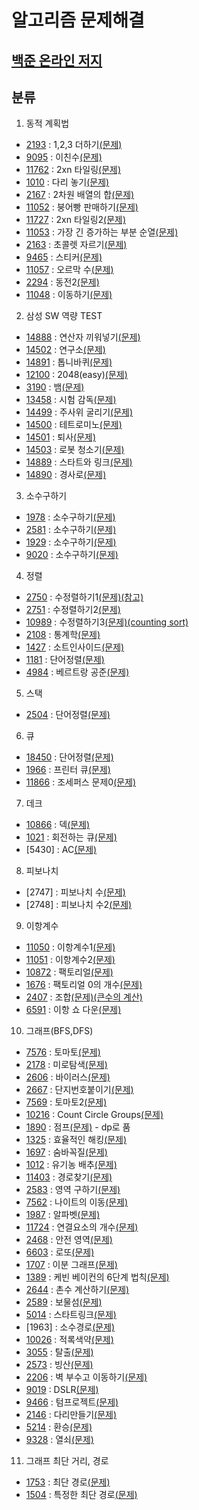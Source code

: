 알고리즘 문제해결
==============
[백준 온라인 저지]
----------------
## 분류
1. 동적 계획법
- [2193]    : 1,2,3 더하기[(문제)](https://www.acmicpc.net/problem/2193)
- [9095]    : 이친수[(문제)](https://www.acmicpc.net/problem/9095) 
- [11762]   : 2xn 타일링[(문제)](https://www.acmicpc.net/problem/11762)
- [1010]    : 다리 놓기[(문제)](https://www.acmicpc.net/problem/1010)
- [2167]    : 2차원 배열의 합[(문제)](https://www.acmicpc.net/problem/2167)
- [11052]   : 붕어빵 판매하기[(문제)](https://www.acmicpc.net/problem/11052)
- [11727]   : 2xn 타일링2[(문제)](https://www.acmicpc.net/problem/11727)
- [11053]   : 가장 긴 증가하는 부분 순열[(문제)](https://www.acmicpc.net/problem/11053)
- [2163]    : 초콜렛 자르기[(문제)](https://www.acmicpc.net/problem/2163)
- [9465]    : 스티커[(문제)](https://www.acmicpc.net/problem/9465)
- [11057]    : 오르막 수[(문제)](https://www.acmicpc.net/problem/11057)
- [2294]    : 동전2[(문제)](https://www.acmicpc.net/problem/2294)
- [11048]    : 이동하기[(문제)](https://www.acmicpc.net/problem/11048)

2. 삼성 SW 역량 TEST
- [14888]   : 연산자 끼워넣기[(문제)](https://www.acmicpc.net/problem/14888)
- [14502]   : 연구소[(문제)](https://www.acmicpc.net/problem/14502)
- [14891]   : 톱니바퀴[(문제)](https://www.acmicpc.net/problem/14891)
- [12100]   : 2048(easy)[(문제)](https://www.acmicpc.net/problem/12100)
- [3190]   : 뱀[(문제)](https://www.acmicpc.net/problem/3190)
- [13458]   : 시험 감독[(문제)](https://www.acmicpc.net/problem/13458)
- [14499]   : 주사위 굴리기[(문제)](https://www.acmicpc.net/problem/14499)
- [14500]   : 테트로미노[(문제)](https://www.acmicpc.net/problem/14500)
- [14501]   : 퇴사[(문제)](https://www.acmicpc.net/problem/14501)
- [14503]   : 로봇 청소기[(문제)](https://www.acmicpc.net/problem/14503)
- [14889]   : 스타트와 링크[(문제)](https://www.acmicpc.net/problem/14889)
- [14890]   : 경사로[(문제)](https://www.acmicpc.net/problem/14890)

 
3. 소수구하기
- [1978]    : 소수구하기[(문제)](https://www.acmicpc.net/problem/1978)
- [2581]    : 소수구하기[(문제)](https://www.acmicpc.net/problem/2581)
- [1929]    : 소수구하기[(문제)](https://www.acmicpc.net/problem/1929)
- [9020]    : 소수구하기[(문제)](https://www.acmicpc.net/problem/9020)

4. 정렬
- [2750]    : 수정렬하기1[(문제)](https://www.acmicpc.net/problem/2750)[(참고)](https://www.acmicpc.net/blog/view/22)
- [2751]    : 수정렬하기2[(문제)](https://www.acmicpc.net/problem/2751)
- [10989]   : 수정렬하기3[(문제)](https://www.acmicpc.net/problem/10989)[(counting sort)](http://bowbowbow.tistory.com/8)
- [2108]    : 통계학[(문제)](https://www.acmicpc.net/problem/2108)
- [1427]    : 소트인사이드[(문제)](https://www.acmicpc.net/problem/1427)
- [1181]    : 단어정렬[(문제)](https://www.acmicpc.net/problem/1181)
- [4984]    : 베르트랑 공준[(문제)](https://www.acmicpc.net/problem/4984)

5. 스택
- [2504]    : 단어정렬[(문제)](https://www.acmicpc.net/problem/2504)

6. 큐
- [18450]   : 단어정렬[(문제)](https://www.acmicpc.net/problem/18450)
- [1966]    : 프린터 큐[(문제)](https://www.acmicpc.net/problem/1966)
- [11866]   : 조세퍼스 문제0[(문제)](https://www.acmicpc.net/problem/11866)

7. 데크
- [10866]   : 덱[(문제)](https://www.acmicpc.net/problem/10866)
- [1021]    : 회전하는 큐[(문제)](https://www.acmicpc.net/problem/1021)
- [5430]    : AC[(문제)](https://www.acmicpc.net/problem/5430)

8. 피보나치
- [2747]    : 피보나치 수[(문제)](https://www.acmicpc.net/problem/2747)
- [2748]    : 피보나치 수2[(문제)](https://www.acmicpc.net/problem/2748)

9. 이항계수
- [11050]   : 이항계수1[(문제)](https://www.acmicpc.net/problem/11050)
- [11051]   : 이항계수2[(문제)](https://www.acmicpc.net/problem/11051)
- [10872]   : 팩토리얼[(문제)](https://www.acmicpc.net/problem/10872)
- [1676]    : 팩토리얼 0의 개수[(문제)](https://www.acmicpc.net/problem/1676)
- [2407]    : 조합[(문제)](https://www.acmicpc.net/problem/2407)[(큰수의 계산)](http://sirini.net/grboard2/blog/view/741)
- [6591]    : 이항 쇼 다운[(문제)](https://www.acmicpc.net/problem/6591)

10. 그래프(BFS,DFS)
- [7576]    : 토마토[(문제)](https://www.acmicpc.net/problem/7576)
- [2178]    : 미로탐색[(문제)](https://www.acmicpc.net/problem/2178)
- [2606]    : 바이러스[(문제)](https://www.acmicpc.net/problem/2606)
- [2667]    : 단지번호붙이기[(문제)](https://www.acmicpc.net/problem/2706)
- [7569]    : 토마토2[(문제)](https://www.acmicpc.net/problem/7569)
- [10216]   : Count Circle Groups[(문제)](https://www.acmicpc.net/problem/10216)
- [1890]    : 점프[(문제)](https://www.acmicpc.net/problem/1890) - dp로 품
- [1325]    : 효율적인 해킹[(문제)](https://www.acmicpc.net/problem/1325)
- [1697]    : 숨바꼭질[(문제)](https://www.acmicpc.net/problem/1697)
- [1012]    : 유기농 배추[(문제)](https://www.acmicpc.net/problem/1012)
- [11403]   : 경로찾기[(문제)](https://www.acmicpc.net/problem/11403)
- [2583]    : 영역 구하기[(문제)](https://www.acmicpc.net/problem/2583)
- [7562]    : 나이트의 이동[(문제)](https://www.acmicpc.net/problem/7562)
- [1987]    : 알파벳[(문제)](https://www.acmicpc.net/problem/1987)
- [11724]   : 연결요소의 개수[(문제)](https://www.acmicpc.net/problem/11724)
- [2468]    : 안전 영역[(문제)](https://www.acmicpc.net/problem/2468)
- [6603]    : 로또[(문제)](https://www.acmicpc.net/problem/6603)
- [1707]    : 이분 그래프[(문제)](https://www.acmicpc.net/problem/1707)
- [1389]    : 케빈 베이컨의 6단계 법칙[(문제)](https://www.acmicpc.net/problem/1389)
- [2644]    : 촌수 계산하기[(문제)](https://www.acmicpc.net/problem/2644)
- [2589]    : 보물섬[(문제)](https://www.acmicpc.net/problem/2589)
- [5014]    : 스타트링크[(문제)](https://www.acmicpc.net/problem/5014)
- [1963]    : 소수경로[(문제)](https://www.acmicpc.net/problem/1963)
- [10026]    : 적록색약[(문제)](https://www.acmicpc.net/problem/10026)
- [3055]    : 탈출[(문제)](https://www.acmicpc.net/problem/3055)
- [2573]    : 빙산[(문제)](https://www.acmicpc.net/problem/2573)
- [2206]    : 벽 부수고 이동하기[(문제)](https://www.acmicpc.net/problem/2206)
- [9019]    : DSLR[(문제)](https://www.acmicpc.net/problem/9019)
- [9466]    : 텀프로젝트[(문제)](https://www.acmicpc.net/problem/9466)
- [2146]    : 다리만들기[(문제)](https://www.acmicpc.net/problem/2146)
- [5214]    : 환승[(문제)](https://www.acmicpc.net/problem/5214)
- [9328]    : 열쇠[(문제)](https://www.acmicpc.net/problem/9328)

11. 그래프 최단 거리, 경로
- [1753]    : 최단 경로[(문제)](https://www.acmicpc.net/problem/1753)
- [1504]    : 특정한 최단 경로[(문제)](https://www.acmicpc.net/problem/1504)



[백준 온라인 저지]: https://www.acmicpc.net
[2193]: https://github.com/pouder-Man/algorithm-quiz/blob/master/baekjoon/2193.cpp 
[9095]: https://github.com/pouder-Man/algorithm-quiz/blob/master/baekjoon/9095.cpp
[11762]: https://github.com/pouder-Man/algorithm-quiz/blob/master/baekjoon/11762.cpp
[1010]: https://github.com/pouder-Man/algorithm-quiz/blob/master/baekjoon/1010.cpp
[14888]: https://github.com/pouder-Man/algorithm-quiz/blob/master/baekjoon/14888.cpp
[14502]: https://github.com/pouder-Man/algorithm-quiz/blob/master/baekjoon/14502.cpp
[14891]: https://github.com/pouder-Man/algorithm-quiz/blob/master/baekjoon/14891.cpp
[1978]: https://github.com/pouder-Man/algorithm-quiz/blob/master/baekjoon/1978.cpp 
[2581]: https://github.com/pouder-Man/algorithm-quiz/blob/master/baekjoon/2581.cpp
[1929]: https://github.com/pouder-Man/algorithm-quiz/blob/master/baekjoon/1929.cpp
[9020]: https://github.com/pouder-Man/algorithm-quiz/blob/master/baekjoon/9020.cpp
[2750]: https://github.com/pouder-Man/algorithm-quiz/blob/master/baekjoon/2750.cpp   
[2751]: https://github.com/pouder-Man/algorithm-quiz/blob/master/baekjoon/2751.cpp
[10989]: https://github.com/pouder-Man/algorithm-quiz/blob/master/baekjoon/10989.cpp  
[2108]: https://github.com/pouder-Man/algorithm-quiz/blob/master/baekjoon/2108.cpp 
[1427]: https://github.com/pouder-Man/algorithm-quiz/blob/master/baekjoon/1427.cpp
[1181]: https://github.com/pouder-Man/algorithm-quiz/blob/master/baekjoon/1181.cpp 
[2504]: https://github.com/pouder-Man/algorithm-quiz/blob/master/baekjoon/2504.cpp 
[18450]: https://github.com/pouder-Man/algorithm-quiz/blob/master/baekjoon/18450.cpp
[4984]: https://github.com/pouder-Man/algorithm-quiz/blob/master/baekjoon/4984.cpp
[1966]: https://github.com/pouder-Man/algorithm-quiz/blob/master/baekjoon/1966.cpp
[11866]: https://github.com/pouder-Man/algorithm-quiz/blob/master/baekjoon/11866.cpp
[10866]: https://github.com/pouder-Man/algorithm-quiz/blob/master/baekjoon/10866.cpp
[1021]: https://github.com/pouder-Man/algorithm-quiz/blob/master/baekjoon/1021.cpp
[11050]: https://github.com/pouder-Man/algorithm-quiz/blob/master/baekjoon/11050.cpp
[11051]: https://github.com/pouder-Man/algorithm-quiz/blob/master/baekjoon/11051.cpp
[10872]: https://github.com/pouder-Man/algorithm-quiz/blob/master/baekjoon/10872.cpp
[1676]: https://github.com/pouder-Man/algorithm-quiz/blob/master/baekjoon/1676.cpp
[2407]: https://github.com/pouder-Man/algorithm-quiz/blob/master/baekjoon/2407.cpp
[6591]: https://github.com/pouder-Man/algorithm-quiz/blob/master/baekjoon/6591.cpp
[7576]: https://github.com/pouder-Man/algorithm-quiz/blob/master/baekjoon/7576.cpp
[2178]: https://github.com/pouder-Man/algorithm-quiz/blob/master/baekjoon/2178.cpp
[2606]: https://github.com/pouder-Man/algorithm-quiz/blob/master/baekjoon/2606.cpp
[2667]: https://github.com/pouder-Man/algorithm-quiz/blob/master/baekjoon/2667.cpp
[7569]: https://github.com/pouder-Man/algorithm-quiz/blob/master/baekjoon/7569.cpp
[10216]: https://github.com/pouder-Man/algorithm-quiz/blob/master/baekjoon/10216.cpp
[1890]: https://github.com/pouder-Man/algorithm-quiz/blob/master/baekjoon/1890.cpp
[1325]: https://github.com/pouder-Man/algorithm-quiz/blob/master/baekjoon/1325.cpp
[13460]: https://github.com/pouder-Man/algorithm-quiz/blob/master/baekjoon/13460.cpp
[1697]: https://github.com/pouder-Man/algorithm-quiz/blob/master/baekjoon/1697.cpp
[1012]: https://github.com/pouder-Man/algorithm-quiz/blob/master/baekjoon/1012.cpp
[11403]: https://github.com/pouder-Man/algorithm-quiz/blob/master/baekjoon/11403.cpp
[2583]: https://github.com/pouder-Man/algorithm-quiz/blob/master/baekjoon/2583.cpp
[7562]: https://github.com/pouder-Man/algorithm-quiz/blob/master/baekjoon/7562.cpp
[1987]: https://github.com/pouder-Man/algorithm-quiz/blob/master/baekjoon/1987.cpp
[11724]: https://github.com/pouder-Man/algorithm-quiz/blob/master/baekjoon/11724.cpp
[2468]: https://github.com/pouder-Man/algorithm-quiz/blob/master/baekjoon/2468.cpp
[6603]: https://github.com/pouder-Man/algorithm-quiz/blob/master/baekjoon/6603.cpp
[1707]: https://github.com/pouder-Man/algorithm-quiz/blob/master/baekjoon/1707.cpp
[2167]: https://github.com/pouder-Man/algorithm-quiz/blob/master/baekjoon/2167.cpp
[11052]: https://github.com/pouder-Man/algorithm-quiz/blob/master/baekjoon/11052.cpp
[11727]: https://github.com/pouder-Man/algorithm-quiz/blob/master/baekjoon/11727.cpp
[11053]: https://github.com/pouder-Man/algorithm-quiz/blob/master/baekjoon/11053.cpp
[2163]: https://github.com/pouder-Man/algorithm-quiz/blob/master/baekjoon/2163.cpp
[9465]: https://github.com/pouder-Man/algorithm-quiz/blob/master/baekjoon/9465.cpp
[11057]: https://github.com/pouder-Man/algorithm-quiz/blob/master/baekjoon/11057.cpp
[2294]: https://github.com/pouder-Man/algorithm-quiz/blob/master/baekjoon/2294.cpp
[11048]: https://github.com/pouder-Man/algorithm-quiz/blob/master/baekjoon/11048.cpp
[12100]: https://github.com/pouder-Man/algorithm-quiz/blob/master/baekjoon/12100.cpp
[3190]: https://github.com/pouder-Man/algorithm-quiz/blob/master/baekjoon/3190.cpp
[13458]: https://github.com/pouder-Man/algorithm-quiz/blob/master/baekjoon/13458.cpp
[14499]: https://github.com/pouder-Man/algorithm-quiz/blob/master/baekjoon/14499.cpp
[14500]: https://github.com/pouder-Man/algorithm-quiz/blob/master/baekjoon/14500.cpp
[14501]: https://github.com/pouder-Man/algorithm-quiz/blob/master/baekjoon/14501.cpp
[14503]: https://github.com/pouder-Man/algorithm-quiz/blob/master/baekjoon/14503.cpp
[14889]: https://github.com/pouder-Man/algorithm-quiz/blob/master/baekjoon/14889.cpp
[14890]: https://github.com/pouder-Man/algorithm-quiz/blob/master/baekjoon/14890.cpp
[1389]: https://github.com/pouder-Man/algorithm-quiz/blob/master/baekjoon/1389.cpp
[2644]: https://github.com/pouder-Man/algorithm-quiz/blob/master/baekjoon/2644.cpp
[2589]: https://github.com/pouder-Man/algorithm-quiz/blob/master/baekjoon/2589.cpp
[5014]: https://github.com/pouder-Man/algorithm-quiz/blob/master/baekjoon/5014.cpp
[10026]: https://github.com/pouder-Man/algorithm-quiz/blob/master/baekjoon/10026.cpp
[3055]: https://github.com/pouder-Man/algorithm-quiz/blob/master/baekjoon/3055.cpp
[2573]: https://github.com/pouder-Man/algorithm-quiz/blob/master/baekjoon/2573.cpp
[2206]: https://github.com/pouder-Man/algorithm-quiz/blob/master/baekjoon/2206.cpp
[9019]: https://github.com/pouder-Man/algorithm-quiz/blob/master/baekjoon/9019.cpp
[1753]: https://github.com/pouder-Man/algorithm-quiz/blob/master/baekjoon/1753.cpp
[1504]: https://github.com/pouder-Man/algorithm-quiz/blob/master/baekjoon/1504.cpp
[9466]: https://github.com/pouder-Man/algorithm-quiz/blob/master/baekjoon/9466.cpp
[2146]: https://github.com/pouder-Man/algorithm-quiz/blob/master/baekjoon/2146.cpp
[5214]: https://github.com/pouder-Man/algorithm-quiz/blob/master/baekjoon/5214.cpp
[9328]: https://github.com/pouder-Man/algorithm-quiz/blob/master/baekjoon/9328.cpp